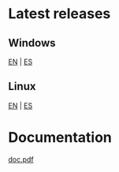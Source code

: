 # Latest releases
## Windows
[EN](https://github.com/inescaridi/PriorID/releases/download/NetW4PPLV1.1/NetW4PPL_EN.exe) | [ES](https://github.com/inescaridi/PriorID/releases/download/NetW4PPLV1.1/NetW4PPL_ES.exe)

## Linux
[EN](https://github.com/inescaridi/PriorID/releases/download/NetW4PPLV1.1/NetW4PPL_EN_linux) | [ES](https://github.com/inescaridi/PriorID/releases/download/NetW4PPLV1.1/NetW4PPL_ES_linux)

# Documentation
<a href="https://github.com/inescaridi/NetW4PPL/blob/main/doc.pdf" target="_blank">doc.pdf</a>
